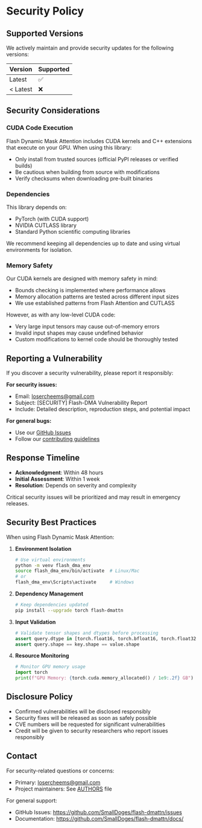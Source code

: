 # Security Policy

## Supported Versions

We actively maintain and provide security updates for the following versions:

| Version | Supported          |
| ------- | ------------------ |
| Latest  | :white_check_mark: |
| < Latest| :x:                |

## Security Considerations

### CUDA Code Execution

Flash Dynamic Mask Attention includes CUDA kernels and C++ extensions that execute on your GPU. When using this library:

- Only install from trusted sources (official PyPI releases or verified builds)
- Be cautious when building from source with modifications
- Verify checksums when downloading pre-built binaries

### Dependencies

This library depends on:
- PyTorch (with CUDA support)
- NVIDIA CUTLASS library
- Standard Python scientific computing libraries

We recommend keeping all dependencies up to date and using virtual environments for isolation.

### Memory Safety

Our CUDA kernels are designed with memory safety in mind:
- Bounds checking is implemented where performance allows
- Memory allocation patterns are tested across different input sizes
- We use established patterns from Flash Attention and CUTLASS

However, as with any low-level CUDA code:
- Very large input tensors may cause out-of-memory errors
- Invalid input shapes may cause undefined behavior
- Custom modifications to kernel code should be thoroughly tested

## Reporting a Vulnerability

If you discover a security vulnerability, please report it responsibly:

**For security issues:**
- Email: losercheems@gmail.com
- Subject: [SECURITY] Flash-DMA Vulnerability Report
- Include: Detailed description, reproduction steps, and potential impact

**For general bugs:**
- Use our [GitHub Issues](https://github.com/SmallDoges/flash-dmattn/issues)
- Follow our [contributing guidelines](CONTRIBUTING.md)

## Response Timeline

- **Acknowledgment**: Within 48 hours
- **Initial Assessment**: Within 1 week
- **Resolution**: Depends on severity and complexity

Critical security issues will be prioritized and may result in emergency releases.

## Security Best Practices

When using Flash Dynamic Mask Attention:

1. **Environment Isolation**
   ```bash
   # Use virtual environments
   python -m venv flash_dma_env
   source flash_dma_env/bin/activate  # Linux/Mac
   # or
   flash_dma_env\Scripts\activate     # Windows
   ```

2. **Dependency Management**
   ```bash
   # Keep dependencies updated
   pip install --upgrade torch flash-dmattn
   ```

3. **Input Validation**
   ```python
   # Validate tensor shapes and dtypes before processing
   assert query.dtype in [torch.float16, torch.bfloat16, torch.float32]
   assert query.shape == key.shape == value.shape
   ```

4. **Resource Monitoring**
   ```python
   # Monitor GPU memory usage
   import torch
   print(f"GPU Memory: {torch.cuda.memory_allocated() / 1e9:.2f} GB")
   ```

## Disclosure Policy

- Confirmed vulnerabilities will be disclosed responsibly
- Security fixes will be released as soon as safely possible
- CVE numbers will be requested for significant vulnerabilities
- Credit will be given to security researchers who report issues responsibly

## Contact

For security-related questions or concerns:
- Primary: losercheems@gmail.com
- Project maintainers: See [AUTHORS](AUTHORS) file

For general support:
- GitHub Issues: https://github.com/SmallDoges/flash-dmattn/issues
- Documentation: https://github.com/SmallDoges/flash-dmattn/docs/
